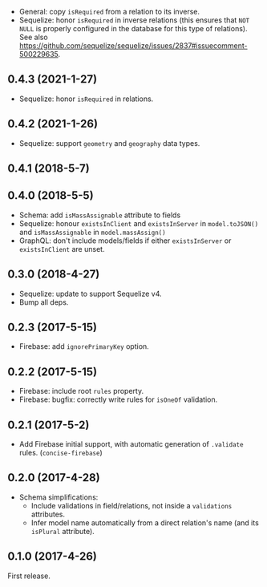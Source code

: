 - General: copy `isRequired` from a relation to its inverse.
- Sequelize: honor `isRequired` in inverse relations (this ensures that `NOT NULL` is properly configured in the database for this type of relations). See also https://github.com/sequelize/sequelize/issues/2837#issuecomment-500229635.

## 0.4.3 (2021-1-27)

- Sequelize: honor `isRequired` in relations.

## 0.4.2 (2021-1-26)

- Sequelize: support `geometry` and `geography` data types.

## 0.4.1 (2018-5-7)

## 0.4.0 (2018-5-5)

- Schema: add `isMassAssignable` attribute to fields
- Sequelize: honour `existsInClient` and `existsInServer` in `model.toJSON()` and `isMassAssignable` in `model.massAssign()`
- GraphQL: don't include models/fields if either `existsInServer` or `existsInClient` are unset.

## 0.3.0 (2018-4-27)

- Sequelize: update to support Sequelize v4.
- Bump all deps.

## 0.2.3 (2017-5-15)

- Firebase: add `ignorePrimaryKey` option.

## 0.2.2 (2017-5-15)

- Firebase: include root `rules` property.
- Firebase: bugfix: correctly write rules for `isOneOf` validation.

## 0.2.1 (2017-5-2)

- Add Firebase initial support, with automatic generation of `.validate` rules. (`concise-firebase`)

## 0.2.0 (2017-4-28)

- Schema simplifications:
  - Include validations in field/relations, not inside a `validations` attributes.
  - Infer model name automatically from a direct relation's name (and its `isPlural` attribute).

## 0.1.0 (2017-4-26)

First release.

